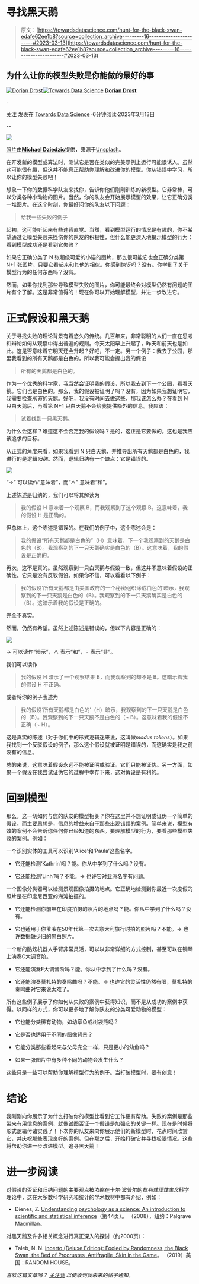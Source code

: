 # 寻找黑天鹅

> 原文：[https://towardsdatascience.com/hunt-for-the-black-swan-edafe62ee1b8?source=collection_archive---------16-----------------------#2023-03-13](https://towardsdatascience.com/hunt-for-the-black-swan-edafe62ee1b8?source=collection_archive---------16-----------------------#2023-03-13)

## 为什么让你的模型失败是你能做的最好的事

[](https://medium.com/@doriandrost?source=post_page-----edafe62ee1b8--------------------------------)[![Dorian Drost](../Images/1795395ad0586eafd83d3e2f7b975ca8.png)](https://medium.com/@doriandrost?source=post_page-----edafe62ee1b8--------------------------------)[](https://towardsdatascience.com/?source=post_page-----edafe62ee1b8--------------------------------)[![Towards Data Science](../Images/a6ff2676ffcc0c7aad8aaf1d79379785.png)](https://towardsdatascience.com/?source=post_page-----edafe62ee1b8--------------------------------) [**Dorian Drost**](https://medium.com/@doriandrost?source=post_page-----edafe62ee1b8--------------------------------)

·

[关注](https://medium.com/m/signin?actionUrl=https%3A%2F%2Fmedium.com%2F_%2Fsubscribe%2Fuser%2F1d49ea537d1c&operation=register&redirect=https%3A%2F%2Ftowardsdatascience.com%2Fhunt-for-the-black-swan-edafe62ee1b8&user=Dorian+Drost&userId=1d49ea537d1c&source=post_page-1d49ea537d1c----edafe62ee1b8---------------------post_header-----------) 发表在 [Towards Data Science](https://towardsdatascience.com/?source=post_page-----edafe62ee1b8--------------------------------) ·6分钟阅读·2023年3月13日[](https://medium.com/m/signin?actionUrl=https%3A%2F%2Fmedium.com%2F_%2Fvote%2Ftowards-data-science%2Fedafe62ee1b8&operation=register&redirect=https%3A%2F%2Ftowardsdatascience.com%2Fhunt-for-the-black-swan-edafe62ee1b8&user=Dorian+Drost&userId=1d49ea537d1c&source=-----edafe62ee1b8---------------------clap_footer-----------)

--

[](https://medium.com/m/signin?actionUrl=https%3A%2F%2Fmedium.com%2F_%2Fbookmark%2Fp%2Fedafe62ee1b8&operation=register&redirect=https%3A%2F%2Ftowardsdatascience.com%2Fhunt-for-the-black-swan-edafe62ee1b8&source=-----edafe62ee1b8---------------------bookmark_footer-----------)![](../Images/4ca049f2899cb8e9b144a60ed8d9b5d4.png)

[照片由**Michael Dziedzic**](https://unsplash.com/@lazycreekimages?utm_source=medium&utm_medium=referral)提供，来源于[Unsplash](https://unsplash.com/?utm_source=medium&utm_medium=referral)。

在开发新的模型或算法时，测试它是否在类似的完美示例上运行可能很诱人。虽然这可能很有趣，但这并不能真正帮助你理解和改进你的模型。你从错误中学习，所以让你的模型失败吧！

想象一下你的数据科学队友来找你，告诉你他们刚刚训练的新模型。它非常棒，可以分类各种小动物的图片。当然，你的队友会开始展示模型的效果，让它正确分类一堆图片。在这个时刻，你最好问你的队友以下问题：

> 给我一些失败的例子

起初，这可能听起来有些违背直觉。当然，看到模型运行的情况是有趣的，你不希望通过让模型失败来挫伤你的队友的积极性，但什么能更深入地揭示模型的行为：看到模型成功还是看到它失败？

如果它正确分类了 N 张超级可爱的小猫的图片，那么很可能它也会正确分类第 N+1 张图片，只要它看起来和其他的相似。你感到惊讶吗？没有。你学到了关于模型行为的任何东西吗？没有。

然而，如果你找到那些导致模型失败的图片，你可能最终会对模型仍然有问题的图片有个了解。这是非常值得的！现在你可以开始理解模型，并进一步改进它。

# 正式假设和黑天鹅

关于寻找失败的理论背景有着悠久的传统。几百年来，非常聪明的人们一直在思考和辩论如何从观察中得出普遍的规则。今天太阳早上升起了，昨天和前天也是如此。这是否意味着它明天还会升起？好吧，不一定。另一个例子：我去了公园，那里我看到的所有天鹅都是白色的，所以我可能会提出我的假设

> 所有的天鹅都是白色的。

作为一个优秀的科学家，我当然会证明我的假设，所以我去到下一个公园，看看天鹅。它们也是白色的。那么，我的假设被证明了吗？没有，因为如果我想证明它，我需要检查*所有*的天鹅。好吧，我没有时间去做这些，那我该怎么办？在看到 N 只白天鹅后，再看第 N+1 只白天鹅不会给我提供额外的信息。我应该：

> 试着找到一只黑天鹅。

为什么会这样？难道这不会否定我的假设吗？是的，这正是它要做的。这也是我应该追求的目标。

从正式的角度来看，如果我看到 N 只白天鹅，并推导出所有天鹅都是白色的，我进行的是逻辑*归纳*。然而，逻辑归纳有一个缺点：它是错误的。

![](../Images/7e5a784823fff0f2548e7c2f6b8f6dfc.png)

“→” 可以读作“意味着”，而“∧” 意味着“和”。

上述陈述是归纳的，我们可以将其解读为

> 我的假设 H 意味着一个观察 B，而我观察到了这个观察 B。这意味着，我的假设 H 是正确的。

但总体上，这个陈述是错误的。在我们的例子中，这个陈述会是：

> 我的假设“所有天鹅都是白色的”（H）意味着，下一个我观察到的天鹅是白色的（B）。我观察到的下一只天鹅确实是白色的（B）。这意味着，我的假设是正确的。

再次，这不是真的。虽然观察到一只白天鹅与假设一致，但这并不意味着假设的正确性。它只是没有反驳假设。如果你不信，可以看看以下例子：

> 我的假设‘所有天鹅都是由美国政府的一个秘密组织涂成白色的’暗示，我观察到的下一只天鹅是白色的（B）。我观察到的下一只天鹅确实是白色的（B）。这暗示着我的假设是正确的。

完全不真实。

然而，仍然有希望。虽然上述陈述是错误的，但以下内容是正确的：

![](../Images/ac3ccf1dfa9bff90a38b9896770f0134.png)

→ 可以读作“暗示”，∧ 表示“和”，¬ 表示“非”。

我们可以读作

> 我的假设 H 暗示了一个观察结果 B，而我观察到的却不是 B。这暗示着我的假设 H 不正确。

或者将你的例子表述为

> 我的假设‘所有天鹅都是白色的’（H）暗示，我观察到的下一只天鹅是白色的（B）。我观察到的下一只天鹅不是白色的（¬ B）。这意味着我的假设不正确（¬ H）。

这是真实的陈述（对于你们中的形式逻辑迷来说，这叫做*modus tollens*）。如果我找到一个反驳假设的例子，那么这个假设就被证明是错误的，而这确实是我之前没有的信息。

总的来说，这意味着假设永远不能被证明或验证。它们只能被证伪。另一方面，如果一个假设在我尝试证伪它的过程中幸存下来，这对假设是有利的。

# 回到模型

那么，这一切如何与您的队友的模型相关？你在这里并不想证明或证伪一个简单的假设，而主要思想是，信息的增益来自于那些出现错误的案例。简单来说，模型有效的案例不会告诉你任何你已经知道的东西。要理解模型的行为，要看那些模型失败的案例。例如：

一个识别实体的工具可以识别‘Alice’和‘Paula’这些名字。

+   它还能检测‘Kathrin’吗？能。你从中学到了什么吗？没有。

+   它还能检测‘Linh’吗？不能。→ 也许它对亚洲名字有问题。

一个图像分类器可以检测景观图像拍摄的地点。它正确地检测到你最近一次度假的照片是在印度尼西亚的海滩拍摄的。

+   它还能检测你前年在印度拍摄的照片的地点吗？能。你从中学到了什么吗？没有。

+   它也适用于你爷爷在50年代第一次去意大利旅行时拍的照片吗？不能。→ 也许数据缺少旧的黑白照片。

一个新的酷炫机器人手臂非常灵活，可以以非常详细的方式控制，甚至可以在钢琴上演奏C大调音阶。

+   它还能演奏F大调音阶吗？能。你从中学到了什么吗？没有。

+   它还能演奏莫扎特的奏鸣曲吗？不能。→ 也许它的灵活性仍然有限，莫扎特的奏鸣曲对它来说太难了。

所有这些例子展示了你如何从失败的案例中获得知识，而不是从成功的案例中获得。以同样的方式，你可以更多地了解你队友的分类可爱动物的模型：

+   它也能分类稀有动物，如幼章鱼或树袋熊吗？

+   它是否也适用于不同的图像背景？

+   它能分类那些看起来与父母完全一样，只是更小的幼鱼吗？

+   如果一张图片中有多种不同的动物会发生什么？

这些只是一些可以帮助你理解模型行为的例子。当打破模型时，要有创意！

# 结论

我刚刚向你展示了为什么打破你的模型比看到它工作更有帮助。失败的案例是那些带来有用信息的案例，就像试图否证一个假设是加强它的关键一样。现在是时候将形式逻辑付诸实践了！下次你的队友来向你展示他们的新模型时，花点时间欣赏它，并庆祝那些表现良好的案例。但在那之后，开始打破它并寻找极限情况。这些将帮助你进一步改进模型。追寻黑天鹅！

# 进一步阅读

对假设的否证和归纳问题的主要观点被浓缩在卡尔·波普尔的*批判性理性主义*科学理论中，这在大多数科学研究和统计的学术教材中都有介绍，例如：

+   Dienes, Z. [Understanding psychology as a science: An introduction to scientific and statistical inference](https://link.springer.com/book/9780230542303)（第44页）。 （2008），纽约：Palgrave Macmillan。

对黑天鹅及许多相关概念进行真正深入的探讨（约2000页）：

+   Taleb, N. N. [Incerto (Deluxe Edition): Fooled by Randomness, the Black Swan, the Bed of Procrustes, Antifragile, Skin in the Game](https://www.google.de/books/edition/Incerto_Deluxe_Edition_Fooled_by_Randomn/yDiREAAAQBAJ?hl=de)。 （2019）美国：RANDOM HOUSE。

*喜欢这篇文章吗？* [*关注我*](https://medium.com/@doriandrost) *以便收到我未来的帖子通知。*
